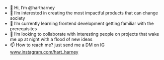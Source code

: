 - 👋 Hi, I’m @hartharney
- 👀 I’m interested in creating the most impactful products that can change society
- 🌱 I’m currently learning frontend development getting familiar with the prerequisites
- 💞️ I’m looking to collaborate with interesting people on projects that wake me up at night with a flood of new ideas
- 📫 How to reach me? just send me a DM on IG www.instagram.com/hart_harney

<!---
hartharney/hartharney is a ✨ special ✨ repository because its `README.md` (this file) appears on your GitHub profile.
You can click the Preview link to take a look at your changes.
--->
